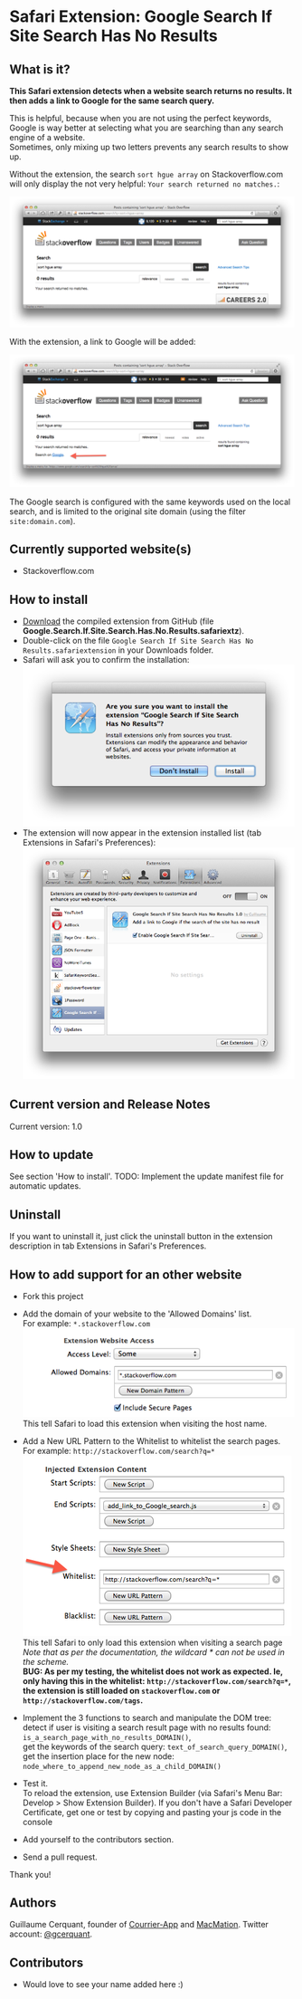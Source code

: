 # Safari Extension: Google Search If Site Search Has No Results

## What is it?
**This Safari extension detects when a website search returns no results. It then adds a link to Google for the same search query.**

This is helpful, because when you are not using the perfect keywords, Google is way better at selecting what you are searching than any search engine of a website.  
Sometimes, only mixing up two letters prevents any search results to show up.


Without the extension, the search `sort hgue array` on Stackoverflow.com will only display the not very helpful: `Your search returned no matches.`:

![Screenshot without the extension](./documentation_images/Stackoverflow_search_without_this_extension.png)  

With the extension, a link to Google will be added: 

![Screenshot without the extension](./documentation_images/Stackoverflow_search_with_this_extension_installed.png)  

The Google search is configured with the same keywords used on the local search, and is limited to the original site domain (using the filter `site:domain.com`).


## Currently supported website(s)
- Stackoverflow.com

## How to install

- [Download](https://github.com/gcerquant/Safari-Extension-Google-Search-If-Site-Search-Has-No-Results/releases) the compiled extension from GitHub (file **Google.Search.If.Site.Search.Has.No.Results.safariextz**). 
- Double-click on the file `Google Search If Site Search Has No Results.safariextension` in your Downloads folder.
- Safari will ask you to confirm the installation:  
![Confirm installation](./documentation_images/confirm_installation.png)  
- The extension will now appear in the extension installed list (tab Extensions in Safari's Preferences):
![Extension installed](./documentation_images/extension_installed.png)  


## Current version and Release Notes

Current version: 1.0

## How to update

See section 'How to install'.
TODO: Implement the update manifest file for automatic updates.

## Uninstall

If you want to uninstall it, just click the uninstall button in the extension description in tab Extensions in Safari's Preferences.


## How to add support for an other website

- Fork this project

- Add the domain of your website to the 'Allowed Domains' list.  
For example: `*.stackoverflow.com`  
![Screenshot example](./documentation_images/New_Domain_Pattern_In_Allowed_Domains.png)  
This tell Safari to load this extension when visiting the host name.
    
- Add a New URL Pattern to the Whitelist to whitelist the search pages.  
For example: `http://stackoverflow.com/search?q=*`  
![Screenshot example](./documentation_images/New_URL_Pattern_In_Injected_Extension_Content_Whitelist.png)  
This tell Safari to only load this extension when visiting a search page  
*Note that as per the documentation, the wildcard * can not be used in the scheme.*  
**BUG: As per my testing, the whitelist does not work as expected. Ie, only having this in the whitelist: `http://stackoverflow.com/search?q=*`, the extension is still loaded on `stackoverflow.com` or `http://stackoverflow.com/tags`.**

- Implement the 3 functions to search and manipulate the DOM tree:  
  detect if user is visiting a search result page with no results found: `is_a_search_page_with_no_results_DOMAIN()`,  
  get the keywords of the search query: `text_of_search_query_DOMAIN()`,  
  get the insertion place for the new node: `node_where_to_append_new_node_as_a_child_DOMAIN()`

- Test it.  
To reload the extension, use Extension Builder (via Safari's Menu Bar: Develop > Show Extension Builder).
If you don't have a Safari Developer Certificate, get one or test by copying and pasting your js code in the console

- Add yourself to the contributors section. 

- Send a pull request.

Thank you!

## Authors

Guillaume Cerquant, founder of [Courrier-App](http://www.courrier-app.fr "Envoi de recommandés par internet") and [MacMation](http://www.macmation.com "Mac Automation"). Twitter account: [@gcerquant](http://www.twitter.com/gcerquant "Guillaume Cerquant's twitter account").

## Contributors

- Would love to see your name added here :)